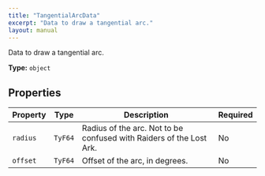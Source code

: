 ```yaml
---
title: "TangentialArcData"
excerpt: "Data to draw a tangential arc."
layout: manual
---
```


Data to draw a tangential arc.

**Type:** `object`





## Properties

| Property | Type | Description | Required |
|----------|------|-------------|----------|
| `radius` |`TyF64`| Radius of the arc. Not to be confused with Raiders of the Lost Ark. | No |
| `offset` |`TyF64`| Offset of the arc, in degrees. | No |


